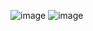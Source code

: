 ![image](https://github.com/user-attachments/assets/719a3588-8518-4e7a-9600-fb8dcaa2dfb7)
![image](https://github.com/user-attachments/assets/d7269f9a-05ac-4be4-be7d-e43bd23f3068)
